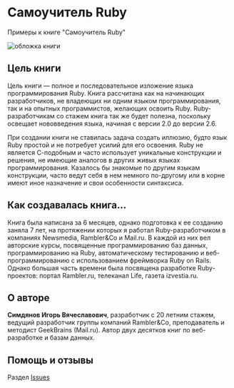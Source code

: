 # Самоучитель Ruby

Примеры к книге "Самоучитель Ruby"

![обложка книги](http://www.bhv.ru/largeimg/204313.jpg "Самоучитель Ruby")

## Цель книги

Цель книги — полное и последовательное изложение языка программирования Ruby. Книга рассчитана как на начинающих разработчиков, не владеющих ни одним языком программирования, так и на опытных программистов, желающих освоить Ruby. Ruby-разработчикам со стажем книга так же будет полезна, поскольку освещает нововведения языка, начиная с версии 2.0 до версии 2.6.

При создании книги не ставилась задача создать иллюзию, будто язык Ruby простой и не потребует усилий для его освоения. Ruby не является С-подобным и часто использует уникальные конструкции и решения, не имеющие аналогов в других живых языках программирования. Казалось бы знакомые по другим языкам конструкции, часто ведут себя в нем немного по-другому или в корне имеют иное назначение и свои особенности синтаксиса.

## Как создавалась книга...

Книга была написана за 6 месяцев, однако подготовка к ее созданию заняла 7 лет, на протяжении которых я работал Ruby-разработчиком в компаниях Newsmedia, Rambler&Co и Mail.ru. В каждой из них вел авторские курсы, посвященные программированию баз данных, программированию на Ruby, автоматическому тестированию и веб-программированию с использованием фреймворка Ruby on Rails. Однако большая часть времени была посвящена разработке Ruby-проектов: портал Rambler.ru, телеканал Life, газета izvestia.ru.

## О авторе

**Симдянов Игорь Вячеславович**, разработчик с 20 летним стажем, ведущий разработчик группы компаний Rambler&Co, преподаватель и методист GeekBrains (Mail.ru). Автор двух десятков книг по веб-разработке и базам данных.

## Помощь и отзывы

Раздел [Issues](https://github.com/igorsimdyanov/ruby/issues)